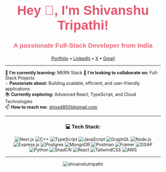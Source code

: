 <h1 align="center" style="color: #E4566E; font-family: 'Arial', sans-serif; font-size: 3em; font-weight: bold;">Hey 👋, I'm Shivanshu Tripathi!</h1>
<h3 align="center" style="color: #E96777; font-family: 'Arial', sans-serif; font-size: 1.5em;">A passionate Full-Stack Developer from India</h3>

<p align="center">
  <a href="https://shivanshutripathi.vercel.app/" target="_blank">Portfolio</a> • 
  <a href="https://linkedin.com/in/shivanshutripathi" target="_blank">LinkedIn</a> • 
  <a href="https://x.com/T_shivanshu9590" target="_blank">X</a> • 
  <a href="shiva4850t@gmail.com" target="_blank">Gmail</a>
</p>

---

🌱 **I’m currently learning:** MERN Stack 
👯 **I’m looking to collaborate on:** Full-Stack Projects  
💡 **Passionate about:** Building scalable, efficient, and user-friendly applications  
📚 **Currently exploring:** Advanced React, TypeScript, and Cloud Technologies  
📫 **How to reach me:** shiva4850t@gmail.com

---

<h3 align="center">💻 Tech Stack:</h3>
<p align="center">
 <img src="https://img.shields.io/badge/Next.js-000000?style=for-the-badge&logo=nextdotjs&logoColor=white" alt="Next.js" />
  <img src="https://img.shields.io/badge/C++-00599C?style=for-the-badge&logo=cplusplus&logoColor=white" alt="C++" />
  <img src="https://img.shields.io/badge/TypeScript-3178C6?style=for-the-badge&logo=typescript&logoColor=white" alt="TypeScript" />
  <img src="https://img.shields.io/badge/JavaScript-F7DF1E?style=for-the-badge&logo=javascript&logoColor=black" alt="JavaScript" />
  <img src="https://img.shields.io/badge/GraphQL-E10098?style=for-the-badge&logo=graphql&logoColor=white" alt="GraphQL" />
  <img src="https://img.shields.io/badge/Node.js-339933?style=for-the-badge&logo=nodedotjs&logoColor=white" alt="Node.js" />
  <img src="https://img.shields.io/badge/Express.js-404D59?style=for-the-badge" alt="Express.js" />
  <img src="https://img.shields.io/badge/PostgreSQL-336791?style=for-the-badge&logo=postgresql&logoColor=white" alt="Postgres" />
  <img src="https://img.shields.io/badge/MongoDB-47A248?style=for-the-badge&logo=mongodb&logoColor=white" alt="MongoDB" />
  <img src="https://img.shields.io/badge/Postman-FF6C37?style=for-the-badge&logo=postman&logoColor=white" alt="Postman" />
  <img src="https://img.shields.io/badge/Framer-000000?style=for-the-badge&logo=framer&logoColor=white" alt="Framer" />
  <img src="https://img.shields.io/badge/GSAP-88CCF1?style=for-the-badge&logo=greensock&logoColor=white" alt="GSAP" />
  <img src="https://img.shields.io/badge/Python-3776AB?style=for-the-badge&logo=python&logoColor=white" alt="Python" />
  <img src="https://img.shields.io/badge/ShadCN-00B8D9?style=for-the-badge&logo=shadcn&logoColor=white" alt="ShadCN" />
  <img src="https://img.shields.io/badge/React-61DAFB?style=for-the-badge&logo=react&logoColor=black" alt="React" />
  <img src="https://img.shields.io/badge/TailwindCSS-38B2AC?style=for-the-badge&logo=tailwind-css&logoColor=white" alt="TailwindCSS" />
  <img src="https://img.shields.io/badge/AWS-232F3E?style=for-the-badge&logo=amazonaws&logoColor=white" alt="AWS" />

---

<p align="center">
  <img src="https://komarev.com/ghpvc/?username=shivanshutripathi&label=Visitor%20Count&color=0e75b6&style=flat" alt="shivanshutripathi" />
</p>

